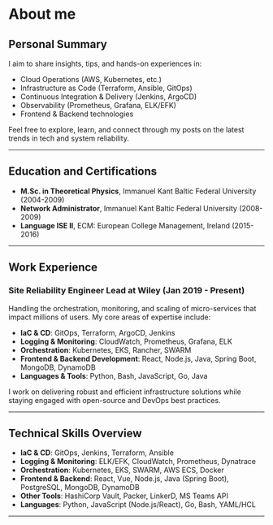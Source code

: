 # About me
## Personal Summary

I aim to share insights, tips, and hands-on experiences in:

- Cloud Operations (AWS, Kubernetes, etc.)
- Infrastructure as Code (Terraform, Ansible, GitOps)
- Continuous Integration & Delivery (Jenkins, ArgoCD)
- Observability (Prometheus, Grafana, ELK/EFK)
- Frontend & Backend technologies

Feel free to explore, learn, and connect through my posts on the latest trends in tech and system reliability.

---

## Education and Certifications

- **M.Sc. in Theoretical Physics**, Immanuel Kant Baltic Federal University (2004-2009)
- **Network Administrator**, Immanuel Kant Baltic Federal University (2008-2009)
- **Language ISE II**, ECM: European College Management, Ireland (2015-2016)

---

## Work Experience

### Site Reliability Engineer Lead at Wiley (Jan 2019 - Present)
Handling the orchestration, monitoring, and scaling of micro-services that impact millions of users. My core areas of expertise include:

- **IaC & CD**: GitOps, Terraform, ArgoCD, Jenkins
- **Logging & Monitoring**: CloudWatch, Prometheus, Grafana, ELK
- **Orchestration**: Kubernetes, EKS, Rancher, SWARM
- **Frontend & Backend Development**: React, Node.js, Java, Spring Boot, MongoDB, DynamoDB
- **Languages & Tools**: Python, Bash, JavaScript, Go, Java

I work on delivering robust and efficient infrastructure solutions while staying engaged with open-source and DevOps best practices.

---

## Technical Skills Overview

- **IaC & CD**: GitOps, Jenkins, Terraform, Ansible
- **Logging & Monitoring**: ELK/EFK, CloudWatch, Prometheus, Dynatrace
- **Orchestration**: Kubernetes, EKS, SWARM, AWS ECS, Docker
- **Frontend & Backend**: React, Vue, Node.js, Java (Spring Boot), PostgreSQL, MongoDB, DynamoDB
- **Other Tools**: HashiCorp Vault, Packer, LinkerD, MS Teams API
- **Languages**: Python, JavaScript (Node.js/React), Go, Bash, YAML/HCL

---
